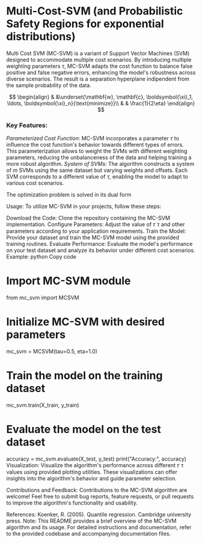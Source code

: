 # Multi-Cost-SVM (and Probabilistic Safety Regions for exponential distributions)

Multi Cost SVM (MC-SVM) is a variant of Support Vector Machines (SVM) designed to accommodate multiple cost scenarios. By introducing multiple weighting parameters $\tau$,  MC-SVM adapts the cost function to balance false positive and false negative errors, enhancing the model's robustness across diverse scenarios. The result is a separation hyperplane indipendent from the sample probability of the data.

$$
\begin{align}
& &\underset{\mathbf{w}, \mathbf{c}, \boldsymbol{\xi}_1, \ldots, \boldsymbol{\xi}_n}{\text{minimize}}\\
& & \frac{1}{2\eta} 
\end{align}
$$

### Key Features:
_Parameterized Cost Function_: MC-SVM incorporates a parameter $\tau$ to influence the cost function's behavior towards different types of errors. This parameterization allows to weight the SVMs with different weighting parameters, reducing the unbalanceness of the data and helping training a more robust algorithm.
_System of SVMs_: The algorithm constructs a system of $m$ SVMs using the same dataset but varying weights and offsets. Each SVM corresponds to a different value of $\tau$, enabling the model to adapt to various cost scenarios.

The optimization problem is solved in its dual form

Usage:
To utilize MC-SVM in your projects, follow these steps:

Download the Code: Clone the repository containing the MC-SVM implementation.
Configure Parameters: Adjust the value of 
𝜏
τ and other parameters according to your application requirements.
Train the Model: Provide your dataset and train the MC-SVM model using the provided training routines.
Evaluate Performance: Evaluate the model's performance on your test dataset and analyze its behavior under different cost scenarios.
Example:
python
Copy code
# Import MC-SVM module
from mc_svm import MCSVM

# Initialize MC-SVM with desired parameters
mc_svm = MCSVM(tau=0.5, eta=1.0)

# Train the model on the training dataset
mc_svm.train(X_train, y_train)

# Evaluate the model on the test dataset
accuracy = mc_svm.evaluate(X_test, y_test)
print("Accuracy:", accuracy)
Visualization:
Visualize the algorithm's performance across different 
𝜏
τ values using provided plotting utilities. These visualizations can offer insights into the algorithm's behavior and guide parameter selection.


Contributions and Feedback:
Contributions to the MC-SVM algorithm are welcome! Feel free to submit bug reports, feature requests, or pull requests to improve the algorithm's functionality and usability.

References:
Koenker, R. (2005). Quantile regression. Cambridge university press.
Note: This README provides a brief overview of the MC-SVM algorithm and its usage. For detailed instructions and documentation, refer to the provided codebase and accompanying documentation files.
